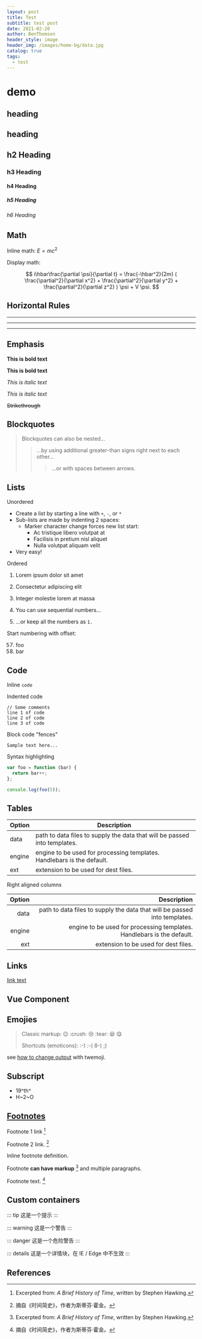 ```yaml
---
layout: post
title: Test
subtitle: test post
date: 2021-02-20
author: BenThomson
header_style: image
header_img: /images/home-bg/data.jpg
catalog: true
tags:
  - test
---
```



# demo

## heading

## heading

## h2 Heading
### h3 Heading
#### h4 Heading
##### h5 Heading
###### h6 Heading

## Math
Inline math: $E = mc^2$

Display math:

$$ i\hbar\frac{\partial \psi}{\partial t} = \frac{-\hbar^2}{2m} ( \frac{\partial^2}{\partial x^2} + \frac{\partial^2}{\partial y^2} + \frac{\partial^2}{\partial z^2} ) \psi + V \psi. $$

## Horizontal Rules

___

---

***


## Emphasis

**This is bold text**

__This is bold text__

*This is italic text*

_This is italic text_

~~Strikethrough~~


## Blockquotes


> Blockquotes can also be nested...
>> ...by using additional greater-than signs right next to each other...
> > > ...or with spaces between arrows.


## Lists

Unordered

+ Create a list by starting a line with `+`, `-`, or `*`
+ Sub-lists are made by indenting 2 spaces:
  - Marker character change forces new list start:
    * Ac tristique libero volutpat at
    + Facilisis in pretium nisl aliquet
    - Nulla volutpat aliquam velit
+ Very easy!

Ordered

1. Lorem ipsum dolor sit amet
2. Consectetur adipiscing elit
3. Integer molestie lorem at massa


1. You can use sequential numbers...
1. ...or keep all the numbers as `1.`

Start numbering with offset:

57. foo
1. bar


## Code

Inline `code`

Indented code

    // Some comments
    line 1 of code
    line 2 of code
    line 3 of code


Block code "fences"

```
Sample text here...
```

Syntax highlighting

``` js
var foo = function (bar) {
  return bar++;
};

console.log(foo(5));
```

## Tables

| Option | Description |
| ------ | ----------- |
| data   | path to data files to supply the data that will be passed into templates. |
| engine | engine to be used for processing templates. Handlebars is the default. |
| ext    | extension to be used for dest files. |

Right aligned columns

| Option | Description |
| ------:| -----------:|
| data   | path to data files to supply the data that will be passed into templates. |
| engine | engine to be used for processing templates. Handlebars is the default. |
| ext    | extension to be used for dest files. |


## Links

[link text](http://dev.nodeca.com)


## Vue Component

<TestComponent />


## Emojies

> Classic markup: :wink: :crush: :cry: :tear: :laughing: :yum:
>
> Shortcuts (emoticons): :-) :-( 8-) ;)

see [how to change output](https://github.com/markdown-it/markdown-it-emoji#change-output) with twemoji.


## Subscript

- 19^th^
- H~2~O


## [Footnotes](https://github.com/markdown-it/markdown-it-footnote)

Footnote 1 link [^1]

Footnote 2 link. [^2]

Inline footnote definition.

Footnote **can have markup** [^first] and multiple paragraphs.

Footnote text. [^second]


## Custom containers

::: tip
这是一个提示
:::

::: warning
这是一个警告
:::

::: danger
这是一个危险警告
:::

::: details
这是一个详情块，在 IE / Edge 中不生效
:::

## References

[^1]: Excerpted from: *A Brief History of Time*, written by Stephen Hawking.

[^2]: 摘自《时间简史》，作者为斯蒂芬·霍金。

[^first]: Excerpted from: *A Brief History of Time*, written by Stephen Hawking.

[^second]: 摘自《时间简史》，作者为斯蒂芬·霍金。